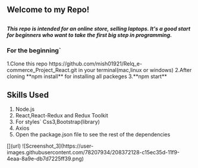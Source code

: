 <h2>Welcome to my Repo!<h2>
<h5>This repo is intended for an online store, selling laptops. It's a good start for beginners who want to take the first big step in programming.</h5>

 <h3>For the beginning`</h3>
<p>1.Clone this repo https://github.com/mish01921/Relq_e-commerce_Project_React.git in your terminal(mac,linux or windows)
2.After cloning **npm install** for installing all packeges
3.**npm start** </p>

<h2>Skills Used</h2>
<ol>
 <li>Node.js</li>
 <li>React,React-Redux and Redux Toolkit</li>
 <li>For styles` Css3,Bootstrap(library)</li>
 <li>Axios</li>
 <li>Open the package.json file to see the rest of the dependencies</li>
</ol>
[](url)
![Screenshot_3](https://user-images.githubusercontent.com/78207934/208372128-c15ec35d-11f9-4eaa-8a9e-db7d7225ff39.png)

